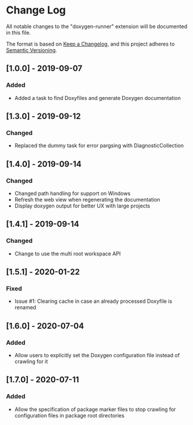 # Change Log
All notable changes to the "doxygen-runner" extension will be documented in this file.

The format is based on [Keep a Changelog](https://keepachangelog.com/en/1.0.0/),
and this project adheres to [Semantic Versioning](https://semver.org/spec/v2.0.0.html).

## [1.0.0] - 2019-09-07
### Added
- Added a task to find Doxyfiles and generate Doxygen documentation

## [1.3.0] - 2019-09-12
### Changed
- Replaced the dummy task for error pargsing with DiagnosticCollection

## [1.4.0] - 2019-09-14
### Changed
- Changed path handling for support on Windows
- Refresh the web view when regenerating the documentation
- Display doxygen output for better UX with large projects

## [1.4.1] - 2019-09-14
### Changed
- Change to use the multi root workspace API

## [1.5.1] - 2020-01-22
### Fixed
- Issue #1: Clearing cache in case an already processed Doxyfile is renamed

## [1.6.0] - 2020-07-04
### Added
- Allow users to explicitly set the Doxygen configuration file instead of crawling for it

## [1.7.0] - 2020-07-11
### Added
- Allow the specification of package marker files to stop crawling for configuration files in package root directories